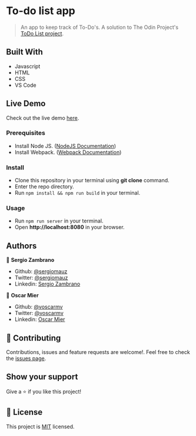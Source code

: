 # To-do list app

> An app to keep track of To-Do's. A solution to The Odin Project's [ToDo List project](https://www.theodinproject.com/courses/javascript/lessons/todo-list).

## Built With

- Javascript
- HTML
- CSS
- VS Code

## Live Demo

Check out the live demo [here](https://rawcdn.githack.com/voscarmv/todo-list/b3d1f40cca485b12309d22a9cd4f666079744f55/dist/index.html).

### Prerequisites
- Install Node JS. ([NodeJS Documentation](https://nodejs.org/en/docs/)) 
- Install Webpack. ([Webpack Documentation](https://webpack.js.org/guides/installation/)) 

### Install
- Clone this repository in your terminal using **git clone** command.
- Enter the repo directory.
- Run `npm install && npm run build` in your terminal.

### Usage
- Run `npm run server` in your terminal.
- Open **http://localhost:8080** in your browser.

## Authors

👤 **Sergio Zambrano**

- Github: [@sergiomauz](https://github.com/sergiomauz)
- Twitter: [@sergiomauz](https://twitter.com/sergiomauz)
- Linkedin: [Sergio Zambrano](https://www.linkedin.com/in/sergiomauz/)

👤 **Oscar Mier**

- Github: [@voscarmv](https://github.com/voscarmv)
- Twitter: [@voscarmv](https://twitter.com/voscarmv)
- Linkedin: [Oscar Mier](https://www.linkedin.com/in/oscar-mier-072984196/) 

## 🤝 Contributing

Contributions, issues and feature requests are welcome!. Feel free to check the [issues page](../../issues/).

## Show your support

Give a ⭐️ if you like this project!

## 📝 License

This project is [MIT](LICENSE) licensed.
